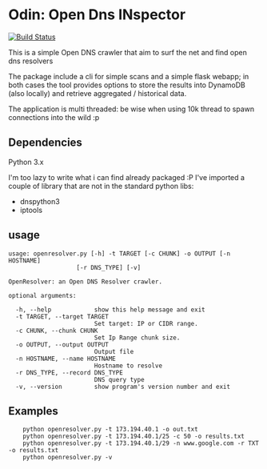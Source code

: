 Odin: Open Dns  INspector
===

[![Build Status](https://travis-ci.org/j0lly/Odin.svg?branch=master)](https://travis-ci.org/j0lly/Odin)

This is a simple Open DNS crawler that aim to surf the net and find open dns resolvers

The package include a cli for simple scans and a simple flask webapp; in both
cases the tool provides options to store the results into DynamoDB (also
locally) and retrieve aggregated / historical data.

The application is multi threaded: be wise when using 10k thread to spawn
connections into the wild :p

## Dependencies

Python 3.x

I'm too lazy to write what i can find already packaged :P
I've imported a couple of library that are not in the standard python libs:

* dnspython3
* iptools

## usage

    usage: openresolver.py [-h] -t TARGET [-c CHUNK] -o OUTPUT [-n HOSTNAME]
                       [-r DNS_TYPE] [-v]

    OpenResolver: an Open DNS Resolver crawler.

    optional arguments:

      -h, --help            show this help message and exit
      -t TARGET, --target TARGET
                            Set target: IP or CIDR range.
      -c CHUNK, --chunk CHUNK
                            Set Ip Range chunk size.
      -o OUTPUT, --output OUTPUT
                            Output file
      -n HOSTNAME, --name HOSTNAME
                            Hostname to resolve
      -r DNS_TYPE, --record DNS_TYPE
                            DNS query type
      -v, --version         show program's version number and exit

##  Examples

        python openresolver.py -t 173.194.40.1 -o out.txt
        python openresolver.py -t 173.194.40.1/25 -c 50 -o results.txt 
        python openresolver.py -t 173.194.40.1/29 -n www.google.com -r TXT  -o results.txt 
        python openresolver.py -v

